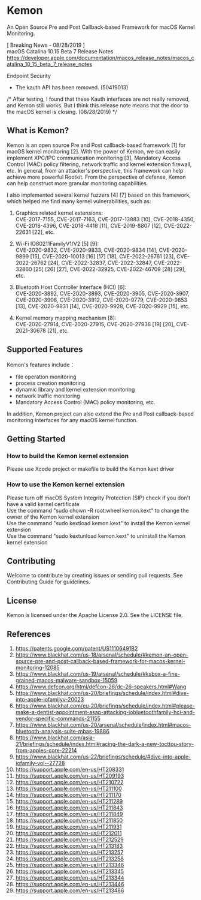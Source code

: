 # Kemon
An Open Source Pre and Post Callback-based Framework for macOS Kernel Monitoring.

[ Breaking News - 08/28/2019 ]  
macOS Catalina 10.15 Beta 7 Release Notes  
https://developer.apple.com/documentation/macos_release_notes/macos_catalina_10_15_beta_7_release_notes

Endpoint Security
 - The kauth API has been removed. (50419013)

/* After testing, I found that these Kauth interfaces are not really removed, and Kemon still works. But I think this release note means that the door to the macOS kernel is closing. (08/28/2019) */

## What is Kemon?
Kemon is an open source Pre and Post callback-based framework [1] for macOS kernel monitoring [2]. With the power of Kemon, we can easily implement XPC/IPC communication monitoring [3], Mandatory Access Control (MAC) policy filtering, network traffic and kernel extension firewall, etc. In general, from an attacker's perspective, this framework can help achieve more powerful Rootkit. From the perspective of defense, Kemon can help construct more granular monitoring capabilities.

I also implemented several kernel fuzzers [4] [7] based on this framework, which helped me find many kernel vulnerabilities, such as:

1. Graphics related kernel extensions:  
CVE-2017-7155, CVE-2017-7163, CVE-2017-13883 [10], CVE-2018-4350, CVE-2018-4396, CVE-2018-4418 [11], CVE-2019-8807 [12], CVE-2022-22631 [22], etc.

2. Wi-Fi IO80211FamilyV1/V2 [5] [9]:  
CVE-2020-9832, CVE-2020-9833, CVE-2020-9834 [14], CVE-2020-9899 [15], CVE-2020-10013 [16] [17] [18], CVE-2022-26761 [23], CVE-2022-26762 [24], CVE-2022-32837, CVE-2022-32847, CVE-2022-32860 [25] [26] [27], CVE-2022-32925, CVE-2022-46709 [28] [29], etc.

3. Bluetooth Host Controller Interface (HCI) [6]:  
CVE-2020-3892, CVE-2020-3893, CVE-2020-3905, CVE-2020-3907, CVE-2020-3908, CVE-2020-3912, CVE-2020-9779, CVE-2020-9853 [13], CVE-2020-9831 [14], CVE-2020-9928, CVE-2020-9929 [15], etc.

4. Kernel memory mapping mechanism [8]:  
CVE-2020-27914, CVE-2020-27915, CVE-2020-27936 [19] [20], CVE-2021-30678 [21], etc.

## Supported Features
Kemon's features include：
- file operation monitoring
- process creation monitoring
- dynamic library and kernel extension monitoring
- network traffic monitoring
- Mandatory Access Control (MAC) policy monitoring, etc.

In addition, Kemon project can also extend the Pre and Post callback-based monitoring interfaces for any macOS kernel function.

## Getting Started
### How to build the Kemon kernel extension
Please use Xcode project or makefile to build the Kemon kext driver

### How to use the Kemon kernel extension
Please turn off macOS System Integrity Protection (SIP) check if you don't have a valid kernel certificate  
Use the command "sudo chown -R root:wheel kemon.kext" to change the owner of the Kemon kernel extension  
Use the command "sudo kextload kemon.kext" to install the Kemon kernel extension  
Use the command "sudo kextunload kemon.kext" to uninstall the Kemon kernel extension


## Contributing
Welcome to contribute by creating issues or sending pull requests. See Contributing Guide for guidelines.

## License
Kemon is licensed under the Apache License 2.0. See the LICENSE file.

## References
1. https://patents.google.com/patent/US11106491B2
2. https://www.blackhat.com/us-18/arsenal/schedule/#kemon-an-open-source-pre-and-post-callback-based-framework-for-macos-kernel-monitoring-12085
3. https://www.blackhat.com/us-19/arsenal/schedule/#ksbox-a-fine-grained-macos-malware-sandbox-15059
4. https://www.defcon.org/html/defcon-26/dc-26-speakers.html#Wang
5. https://www.blackhat.com/us-20/briefings/schedule/index.html#dive-into-apple-iofamilyv-20023
6. https://www.blackhat.com/eu-20/briefings/schedule/index.html#please-make-a-dentist-appointment-asap-attacking-iobluetoothfamily-hci-and-vendor-specific-commands-21155
7. https://www.blackhat.com/us-20/arsenal/schedule/index.html#macos-bluetooth-analysis-suite-mbas-19886
8. https://www.blackhat.com/asia-21/briefings/schedule/index.html#racing-the-dark-a-new-tocttou-story-from-apples-core-22214
9. https://www.blackhat.com/us-22/briefings/schedule/#dive-into-apple-iofamily-vol--27728
10. https://support.apple.com/en-us/HT208331
11. https://support.apple.com/en-us/HT209193
12. https://support.apple.com/en-us/HT210722
13. https://support.apple.com/en-us/HT211100
14. https://support.apple.com/en-us/HT211170
15. https://support.apple.com/en-us/HT211289
16. https://support.apple.com/en-us/HT211843
17. https://support.apple.com/en-us/HT211849
18. https://support.apple.com/en-us/HT211850
19. https://support.apple.com/en-us/HT211931
20. https://support.apple.com/en-us/HT212011
21. https://support.apple.com/en-us/HT212529
22. https://support.apple.com/en-us/HT213183
23. https://support.apple.com/en-us/HT213257
24. https://support.apple.com/en-us/HT213258
25. https://support.apple.com/en-us/HT213346
26. https://support.apple.com/en-us/HT213345
27. https://support.apple.com/en-us/HT213344
28. https://support.apple.com/en-us/HT213446
29. https://support.apple.com/en-us/HT213486
